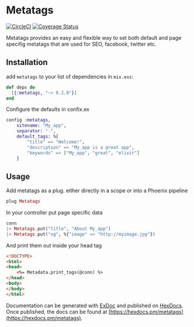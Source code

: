 # Metatags

[![CircleCI](https://circleci.com/gh/johantell/metatags.svg?style=svg)](https://circleci.com/gh/johantell/metatags)
[![Coverage Status](https://coveralls.io/repos/github/johantell/metatags/badge.svg)](https://coveralls.io/github/johantell/metatags)

Metatags provides an easy and flexible way to set both default and page specifig metatags that are used for SEO, facebook, twitter etc.

## Installation

add `metatags` to your list of dependencies in `mix.exs`:

```elixir
def deps do
  [{:metatags, "~> 0.2.0"}]
end
```

Configure the defaults in confix.ex

```elixir
config :metatags,
    sitename: "My_app",
    separator: "-",
    default_tags: %{
        "title" => "Welcome!",
        "description" => "My_app is a great app",
        "keywords" => ["My_app", "great", "elixir"]
    }
```


## Usage

Add metatags as a plug. either directly in a scope or into a Phoenix pipeline
```elixir
plug Metatags
```

In your controller put page specific data
```elixir
conn
|> Metatags.put("title", "About My_app")
|> Metatags.put("og", %{"image" => "http://myimage.jpg"})
```

And print them out inside your head tag
```html
<!DOCTYPE>
<html>
<head>
    <%= Metadata.print_tags(@conn) %>
</head>
<body>
</body>
</html>
```

Documentation can be generated with [ExDoc](https://github.com/elixir-lang/ex_doc)
and published on [HexDocs](https://hexdocs.pm). Once published, the docs can
be found at [https://hexdocs.pm/metatags](https://hexdocs.pm/metatags).
